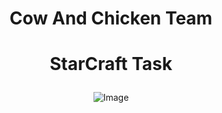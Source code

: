 # <p align="center"> Cow And Chicken Team <p>
# <p align="center"> StarCraft Task <p>

<p align="center">
    <img src="https://banner2.cleanpng.com/20180825/box/kisspng-python-programming-language-computer-programming-c-hanuman-png-transparent-images-free-download-clip-5b814ed3233799.3867698615352009791443.jpg" alt="Image" />
</p>
